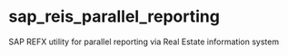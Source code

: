 # sap_reis_parallel_reporting
SAP REFX utility for parallel reporting via Real Estate information system
